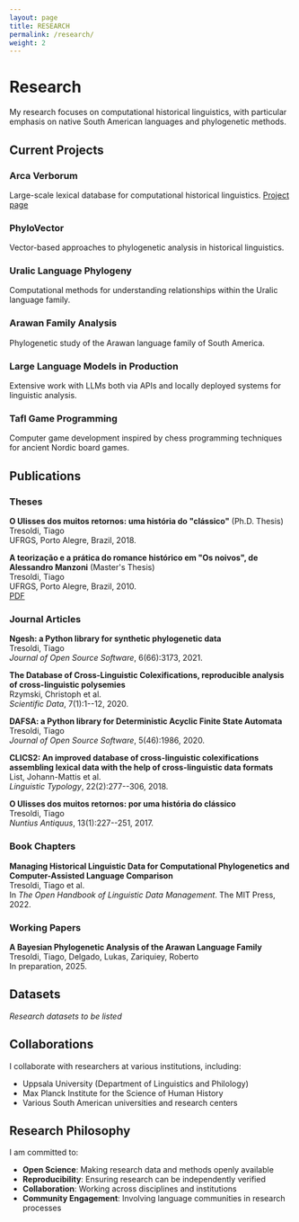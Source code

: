 ```yaml
---
layout: page
title: RESEARCH
permalink: /research/
weight: 2
---
```


# Research

My research focuses on computational historical linguistics, with particular emphasis on native South American languages and phylogenetic methods.

## Current Projects

### Arca Verborum
Large-scale lexical database for computational historical linguistics. [Project page](https://www.tresoldi.org/arcaverborum)

### PhyloVector
Vector-based approaches to phylogenetic analysis in historical linguistics.

### Uralic Language Phylogeny
Computational methods for understanding relationships within the Uralic language family.

### Arawan Family Analysis
Phylogenetic study of the Arawan language family of South America.

### Large Language Models in Production
Extensive work with LLMs both via APIs and locally deployed systems for linguistic analysis.

### Tafl Game Programming
Computer game development inspired by chess programming techniques for ancient Nordic board games.

<div class="decorative-border"></div>

## Publications

### Theses

**O Ulisses dos muitos retornos: uma história do "clássico"** (Ph.D. Thesis)  
Tresoldi, Tiago  
UFRGS, Porto Alegre, Brazil, 2018.

**A teorização e a prática do romance histórico em "Os noivos", de Alessandro Manzoni** (Master's Thesis)  
Tresoldi, Tiago  
UFRGS, Porto Alegre, Brazil, 2010.  
[PDF](/assets/publications/tresoldi2010mestrado.pdf)

### Journal Articles

**Ngesh: a Python library for synthetic phylogenetic data**  
Tresoldi, Tiago  
*Journal of Open Source Software*, 6(66):3173, 2021.

**The Database of Cross-Linguistic Colexifications, reproducible analysis of cross-linguistic polysemies**  
Rzymski, Christoph et al.  
*Scientific Data*, 7(1):1--12, 2020.

**DAFSA: a Python library for Deterministic Acyclic Finite State Automata**  
Tresoldi, Tiago  
*Journal of Open Source Software*, 5(46):1986, 2020.

**CLICS2: An improved database of cross-linguistic colexifications assembling lexical data with the help of cross-linguistic data formats**  
List, Johann-Mattis et al.  
*Linguistic Typology*, 22(2):277--306, 2018.

**O Ulisses dos muitos retornos: por uma história do clássico**  
Tresoldi, Tiago  
*Nuntius Antiquus*, 13(1):227--251, 2017.

### Book Chapters

**Managing Historical Linguistic Data for Computational Phylogenetics and Computer-Assisted Language Comparison**  
Tresoldi, Tiago et al.  
In *The Open Handbook of Linguistic Data Management*. The MIT Press, 2022.

### Working Papers

**A Bayesian Phylogenetic Analysis of the Arawan Language Family**  
Tresoldi, Tiago, Delgado, Lukas, Zariquiey, Roberto  
In preparation, 2025.

## Datasets

*Research datasets to be listed*

## Collaborations

I collaborate with researchers at various institutions, including:
- Uppsala University (Department of Linguistics and Philology)
- Max Planck Institute for the Science of Human History
- Various South American universities and research centers

## Research Philosophy

I am committed to:
- **Open Science**: Making research data and methods openly available
- **Reproducibility**: Ensuring research can be independently verified
- **Collaboration**: Working across disciplines and institutions
- **Community Engagement**: Involving language communities in research processes